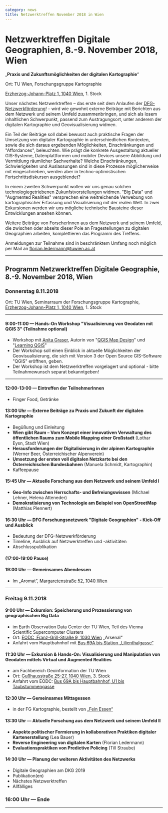 ```yaml
---
category: news
title: Netzwerktreffen November 2018 in Wien
---
```


# **Netzwerktreffen Digitale Geographien**, 8.-9. November 2018, Wien  

„**Praxis und Zukunftsmöglichkeiten der digitalen Kartographie**“  

Ort: TU Wien, Forschungsgruppe Kartographie

[Erzherzog-Johann-Platz 1, 1040 Wien](https://goo.gl/maps/QFYGgZqa6uB2), 1. Stock

Unser nächstes Netzwerktreffen – das erste seit dem Anlaufen der
[DFG-Netzwerkförderung](http://digitale-geographien.de/news/dfg-foerderung-und-ankuendigung)! – wird wie
gewohnt externe Beiträge mit Berichten aus dem Netzwerk und seinem Umfeld zusammenbringen, und sich als losem inhaltlichen
Schwerpunkt, passend zum Austragungsort, unter anderem der digitalen Kartographie und Geovisualisierung widmen.

Ein Teil der Beiträge soll dabei bewusst auch praktische Fragen der Umsetzung von digitaler Kartographie in
unterschiedlichen Kontexten, sowie die sich daraus ergebenden Möglichkeiten, Einschränkungen und "Affordances", beleuchten.
Wie prägt die konkrete Ausgestaltung aktueller GIS-Systeme, Datenplattformen und mobiler Devices unsere Abbildung und Vermittlung
räumlicher Sachverhalte? Welche Einschränkungen, Schwierigkeiten und Auslassungen sind in diese Prozesse möglicherweise mit eingeschrieben, werden aber in techno-optimistischen Fortschrittsdiskursen ausgeblendet?

In einem zweiten Schwerpunkt wollen wir uns genau solchen technologiegetriebenen Zukunfstvorstellungen widmen.
"Big Data" und "Augmented Realities" versprechen eine weitreichende Verwebung von kartographischer Erfassung und
Visualisierung mit der realen Welt. In zwei Exkursionen werden wir uns mögliche technische Bausteine dieser Entwicklungen
ansehen können. 

Weitere Beiträge von ForscherInnen aus dem Netzwerk und seinem Umfeld, die zwischen oder abseits dieser Pole an Fragestellungen zu
digitalen Geographien arbeiten, komplettieren das Programm des Treffens.

Anmeldungen zur Teilnahme sind in beschränktem Umfang noch möglich per Mail an [florian.ledermann@tuwien.ac.at](mailto:florian.ledermann@tuwien.ac.at)

----

## **Programm** Netzwerktreffen Digitale Geographie, 8.-9. November 2018, Wien  

### Donnerstag 8.11.2018

Ort: TU Wien, Seminarraum der Forschungsgruppe Kartographie, [Erzherzog-Johann-Platz 1, 1040 Wien](https://goo.gl/maps/QFYGgZqa6uB2), 1. Stock

----

#### 9:00-11:00 — Hands-On Workshop "Visualisierung von Geodaten mit QGIS 3" (Teilnahme optional)

- Workshop mit [Anita Graser](https://anitagraser.com/about/), Autorin von "[QGIS Map Design](http://locatepress.com/qmd2)"
und "[Learning QGIS](https://www.packtpub.com/big-data-and-business-intelligence/learning-qgis-third-edition)"
- Der Workshop soll einen Einblick in aktuelle Möglichkeiten der Geovisualisierung, die sich mit Version 3 der Open Source GIS-Software "QGIS" eröffnen, geben.
- Der Workshop ist dem Netzwerktreffen vorgelagert und optional - bitte Teilnahmewunsch separat bekanntgeben!

----

#### 12:00-13:00 — Eintreffen der TeilnehmerInnen

- Finger Food, Getränke

#### 13:00 Uhr — Externe Beiträge zu Praxis und Zukunft der digitalen Kartographie

- Begüßung und Einleitung
- **Wien gibt Raum – Vom Konzept einer innovativen Verwaltung des öffentlichen Raums zum Mobile Mapping einer Großstadt** (Lothar Eysn, Stadt Wien)
- **Herausforderungen der Digitalisierung in der alpinen Kartographie** (Werner Beer, Österreichischer Alpenverein)
- **Umsetzung der ersten voll digitalen Netzkarte bei den Österreichischen Bundesbahnen** (Manuela Schmidt, Kartographin)
- Kaffeepause

#### 15:45 Uhr — Aktuelle Forschung aus dem Netzwerk und seinem Umfeld I

- **Geo-Info zwischen Herrschafts- und Befreiungswissen** (Michael Lehner, Helena Atteneder)
- **Demokratisierung von Technologie am Beispiel von OpenStreetMap** (Matthias Plennert)

#### 16:30 Uhr — DFG Forschungsnetzwerk "Digitale Geographien" - Kick-Off und Ausblick

- Bedeutung der DFG-Netzwerkförderung
- Timeline, Ausblick auf Netzwerktreffen und -aktivitäten
- Abschlusspublikation

#### (17:00-19:00 Pause)

#### 19:00 Uhr — Gemeinsames Abendessen

- Im „Aromat“, [Margaretenstraße 52, 1040 Wien](https://goo.gl/maps/E6ezeooWyhv)

----

### Freitag 9.11.2018

#### 9:00 Uhr — Exkursion: Speicherung und Prozessierung von geographischen Big Data

- im Earth Observation Data Center der TU Wien, Teil des Vienna Scientific Supercomputer Clusters 
- Ort: [EODC, Franz-Grill-Straße 9, 1030 Wien](https://goo.gl/maps/JVVtGB9YTTA2) „Arsenal“
- Anfahrt vom Hauptbahnhof mit [Bus 69A bis Station „Lilienthalgasse“](https://anachb.vor.at/webapp/?L=vs_anachb&storageRecon=4ed3a03d-29f4-4ed5-a6f5-51c281d65bba)

#### 11:30 Uhr — Exkursion & Hands-On: Visualisierung und Manipulation von Geodaten mittels Virtual und Augmented Realities 

- am Fachbereich Geoinformation der TU Wien
- Ort: [Gußhausstraße 25-27, 1040 Wien](https://goo.gl/maps/XWj6Yo56Pn92), 3. Stock
- Anfahrt vom EODC: [Bus 69A bis Hauptbahnhof, U1 bis Taubstummengasse](https://anachb.vor.at/webapp/?L=vs_anachb&storageRecon=15290bed-ccf0-4335-983e-e034a577dc65)

#### 12:30 Uhr — Gemeinsames Mittagessen

- in der FG Kartographie, bestellt von [„Fein Essen“](http://www.feinessen.at/)

#### 13:30 Uhr — Aktuelle Forschung aus dem Netzwerk und seinem Umfeld II

- **Aspekte politischer Formierung in kollaborativen Praktiken digitaler Kartenerstellung** (Lea Bauer)
- **Reverse Engineering von digitalen Karten** (Florian Ledermann)
- **Evaluationspraktiken von Predictive Policing** (Till Straube)

#### 14:30 Uhr — Planung der weiteren Aktivitäten des Netzwerks

- Digitale Geographien am DKG 2019
- Publikation(en)
- Nächstes Netzwerktreffen
- Allfälliges

### 16:00 Uhr — Ende

----

